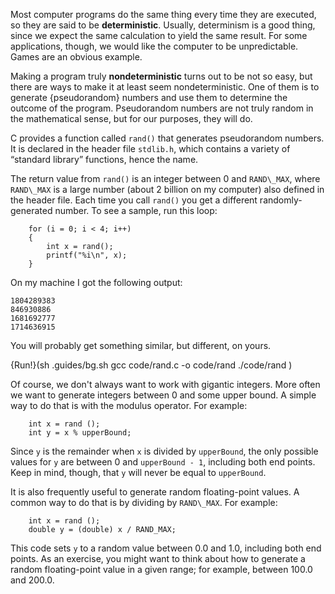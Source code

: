 Most computer programs do the same thing every time they are executed, so they are said to be **deterministic**.  Usually, determinism is a good thing, since we expect the same calculation to yield the same result.  For some applications, though, we would like the computer to be unpredictable.  Games are an obvious example.

Making a program truly **nondeterministic** turns out to be not so easy, but there are ways to make it at least seem nondeterministic.  One of them is to generate {pseudorandom} numbers and use them to determine the outcome of the program. Pseudorandom numbers are not truly random in the mathematical sense, but  for our purposes, they will do.


C provides a function called `rand()` that generates pseudorandom numbers.  It is declared in the header file `stdlib.h`, which contains a variety of “standard library” functions, hence the name.

The return value from `rand()` is an integer between 0 and `RAND\_MAX`, where `RAND\_MAX` is a large number (about 2 billion on my computer) also defined in the header file.  Each time you call `rand()` you get a different randomly-generated number.  To see a sample, run this loop:

```code
    for (i = 0; i < 4; i++) 
    {
        int x = rand();
        printf("%i\n", x);
    }
```
On my machine I got the following output:

```code
1804289383
846930886
1681692777
1714636915
```
You will probably get something similar, but different, on yours.

{Run!}(sh .guides/bg.sh gcc code/rand.c -o code/rand ./code/rand )

Of course, we don't always want to work with gigantic integers. More often we want to generate integers between 0 and some upper bound.  A simple way to do that is with the modulus operator.  For example:

```code
    int x = rand ();
    int y = x % upperBound;
```
Since `y` is the remainder when `x` is divided by `upperBound`, the only possible values for `y` are between 0 and `upperBound - 1`, including both end points.  Keep in mind, though, that `y` will never be equal to `upperBound`.

It is also frequently useful to generate random floating-point values. A common way to do that is by dividing by `RAND\_MAX`.  For example:

```code
    int x = rand ();
    double y = (double) x / RAND_MAX;
```
This code sets `y` to a random value between 0.0 and 1.0, including both end points.  As an exercise, you might want to think about how to generate a random floating-point value in a given range; for example, between 100.0 and 200.0.
